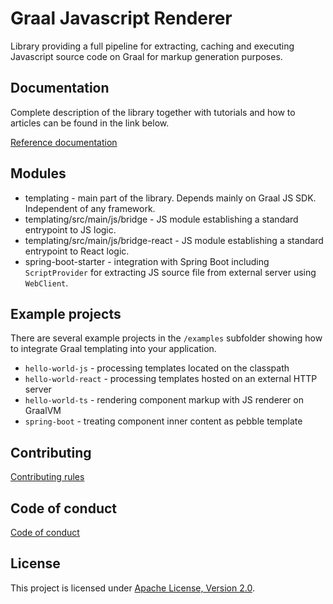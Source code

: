 # Graal Javascript Renderer

Library providing a full pipeline for extracting, caching and executing Javascript source code on Graal for markup generation purposes.

## Documentation

Complete description of the library together with tutorials and how to articles can be found in the link below. 

[Reference documentation](https://wttech.github.io/graal-templating)

## Modules

* templating - main part of the library. Depends mainly on Graal JS SDK. Independent of any framework.
* templating/src/main/js/bridge - JS module establishing a standard entrypoint to JS logic.
* templating/src/main/js/bridge-react - JS module establishing a standard entrypoint to React logic.
* spring-boot-starter - integration with Spring Boot including `ScriptProvider` for extracting JS source file from external server using `WebClient`.

## Example projects

There are several example projects in the `/examples` subfolder showing how to integrate Graal templating into your application.

* `hello-world-js` - processing templates located on the classpath
* `hello-world-react` - processing templates hosted on an external HTTP server
* `hello-world-ts` - rendering component markup with JS renderer on GraalVM
* `spring-boot` - treating component inner content as pebble template

## Contributing

[Contributing rules](CONTRIBUTING.md)

## Code of conduct

[Code of conduct](CODE_OF_CONDUCT.md)

## License

This project is licensed under [Apache License, Version 2.0](LICENSE).
